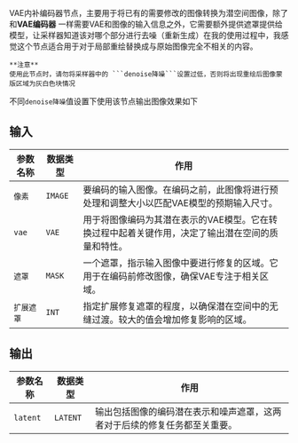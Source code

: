 
VAE内补编码器节点，主要用于将已有的需要修改的图像转换为潜空间图像，除了和**VAE编码器** 一样需要VAE和图像的输入信息之外，它需要额外提供遮罩提供给模型，让采样器知道该对哪个部分进行去噪（重新生成）在我的使用过程中，我感觉这个节点适合用于对于局部重绘替换成与原始图像完全不相关的内容。
>
    **注意**
    使用此节点时，请勿将采样器中的 ```denoise降噪```设置过低，否则将出现重绘后图像蒙版区域为灰白色块情况
不同```denoise降噪```值设置下使用该节点输出图像效果如下

## 输入

| 参数名称       | 数据类型 | 作用                                                         |
|----------------|----------|--------------------------------------------------------------|
| `像素`       | `IMAGE`  | 要编码的输入图像。在编码之前，此图像将进行预处理和调整大小以匹配VAE模型的预期输入尺寸。 |
| `vae`          | `VAE`    | 用于将图像编码为其潜在表示的VAE模型。它在转换过程中起着关键作用，决定了输出潜在空间的质量和特性。 |
| `遮罩`         | `MASK`   | 一个遮罩，指示输入图像中要进行修复的区域。它用于在编码前修改图像，确保VAE专注于相关区域。       |
| `扩展遮罩` | `INT`    | 指定扩展修复遮罩的程度，以确保潜在空间中的无缝过渡。较大的值会增加修复影响的区域。       |

## 输出

| 参数名称 | 数据类型 | 作用                                       |
|----------|----------|--------------------------------------------|
| `latent` | `LATENT` | 输出包括图像的编码潜在表示和噪声遮罩，这两者对于后续的修复任务都至关重要。 |
